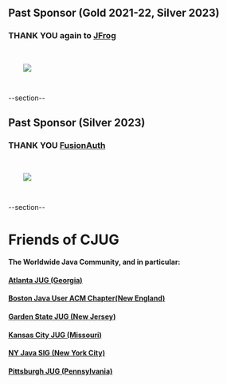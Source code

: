## Past Sponsor (Gold 2021-22, Silver 2023)
### THANK YOU again to [JFrog](https://www.jfrog.com) 
<img src="images/jfrog.png" style="border:none; box-shadow:none; margin: 30px; background:white;"/>

--section--
## Past Sponsor (Silver 2023)
### THANK YOU [FusionAuth](https://fusionauth.io/?utm_medium=paid_referral&utm_source=chicago_jug&utm_campaign=meetup)

<img src="images/FusionAuth.png" style="border:none; box-shadow:none; margin: 30px; background:white;"/>


--section--
# Friends of CJUG
#### The Worldwide Java Community, and in particular:
####  [Atlanta JUG (Georgia)](https://ajug.org)
####  [Boston Java User ACM Chapter(New England)](https://nejug.org)
####  [Garden State JUG (New Jersey)](https://gsjug.org)
####  [Kansas City JUG (Missouri)](https://meetup.com/KansasCityJUG)
####  [NY Java SIG (New York City)](https://javasig.com)
####  [Pittsburgh JUG (Pennsylvania)](https://meetup.com/The-Pittsburgh-Java-Meetup-Group)
